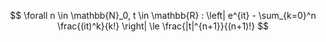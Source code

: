 $$
	\forall n \in \mathbb{N}_0, t \in \mathbb{R} : \left| e^{it} - \sum_{k=0}^n \frac{(it)^k}{k!} \right| \le \frac{|t|^{n+1}}{(n+1)!}
$$
